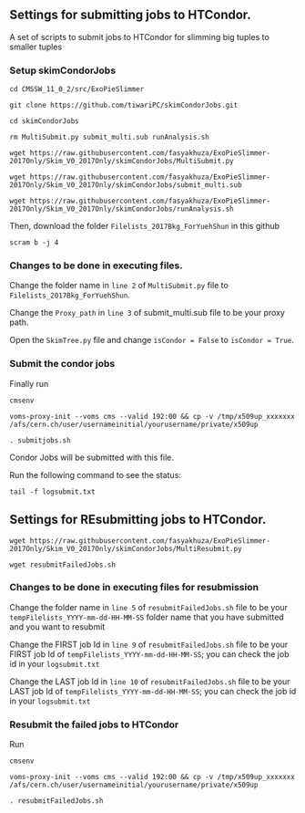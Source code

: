 ## Settings for submitting jobs to HTCondor. 

A set of scripts to submit jobs to HTCondor for slimming big tuples to smaller tuples


### Setup skimCondorJobs
```
cd CMSSW_11_0_2/src/ExoPieSlimmer

git clone https://github.com/tiwariPC/skimCondorJobs.git

cd skimCondorJobs

rm MultiSubmit.py submit_multi.sub runAnalysis.sh

wget https://raw.githubusercontent.com/fasyakhuza/ExoPieSlimmer-2017Only/Skim_V0_2017Only/skimCondorJobs/MultiSubmit.py

wget https://raw.githubusercontent.com/fasyakhuza/ExoPieSlimmer-2017Only/Skim_V0_2017Only/skimCondorJobs/submit_multi.sub

wget https://raw.githubusercontent.com/fasyakhuza/ExoPieSlimmer-2017Only/Skim_V0_2017Only/skimCondorJobs/runAnalysis.sh
```
Then, download the folder ```Filelists_2017Bkg_ForYuehShun``` in this github
```
scram b -j 4
```


### Changes to be done in executing files.

Change the folder name in ```line 2``` of ```MultiSubmit.py``` file to ```Filelists_2017Bkg_ForYuehShun```.

Change the ```Proxy_path``` in ```line 3``` of submit_multi.sub file to be your proxy path.

Open the ```SkimTree.py``` file  and change ```isCondor = False``` to ```isCondor = True```.


### Submit the condor jobs

Finally run

```
cmsenv

voms-proxy-init --voms cms --valid 192:00 && cp -v /tmp/x509up_xxxxxxx /afs/cern.ch/user/usernameinitial/yourusername/private/x509up

. submitjobs.sh
```

Condor Jobs will be submitted with this file.

Run the following command to see the status:

```tail -f logsubmit.txt```




## Settings for REsubmitting jobs to HTCondor.

```
wget https://raw.githubusercontent.com/fasyakhuza/ExoPieSlimmer-2017Only/Skim_V0_2017Only/skimCondorJobs/MultiResubmit.py

wget resubmitFailedJobs.sh
```

### Changes to be done in executing files for resubmission

Change the folder name in ```line 5``` of ```resubmitFailedJobs.sh``` file to be your ```tempFilelists_YYYY-mm-dd-HH-MM-SS``` folder name that you have submitted and you want to resubmit

Change the FIRST job Id in ```line 9``` of ```resubmitFailedJobs.sh``` file to be your FIRST job Id of ```tempFilelists_YYYY-mm-dd-HH-MM-SS```; you can check the job id in your ```logsubmit.txt```

Change the LAST job Id in ```line 10``` of ```resubmitFailedJobs.sh``` file to be your LAST job Id of ```tempFilelists_YYYY-mm-dd-HH-MM-SS```; you can check the job id in your ```logsubmit.txt```


### Resubmit the failed jobs to HTCondor

Run

```
cmsenv

voms-proxy-init --voms cms --valid 192:00 && cp -v /tmp/x509up_xxxxxxx /afs/cern.ch/user/usernameinitial/yourusername/private/x509up

. resubmitFailedJobs.sh
```
